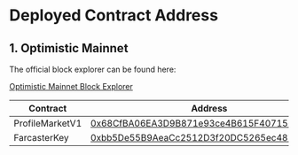 # Deployed Contract Address

## 1. Optimistic Mainnet

The official block explorer can be found here:

[Optimistic Mainnet Block Explorer](https://optimistic.etherscan.io)

<table><thead><tr><th width="251">Contract</th><th>Address</th></tr></thead><tbody><tr><td>ProfileMarketV1</td><td><a href="https://optimistic.etherscan.io/address/0x68cfba06ea3d9b871e93ce4b615f4071564fc783">0x68CfBA06EA3D9B871e93ce4B615F4071564Fc783</a></td></tr><tr><td>FarcasterKey</td><td><a href="https://optimistic.etherscan.io/address/0xbb5De55B9AeaCc2512D3f20DC5265ec487d8e24C">0xbb5De55B9AeaCc2512D3f20DC5265ec487d8e24C</a></td></tr></tbody></table>
